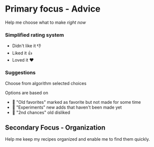 # Primary focus - Advice
Help me choose what to make _right now_

### Simplified rating system
  - Didn't like it :thumbsdown:
  - Liked it :thumbsup:
  - Loved it :heart:

### Suggestions
Choose from algorithm selected choices

Options are based on

  - :fork_and_knife: "Old favorites" marked as favorite but not made for some time
  - :microscope: "Experiments" new adds that haven't been made yet
  - :sushi: "2nd chances" old disliked

## Secondary Focus - Organization
Help me keep my recipes organized and enable me to find them quickly.
